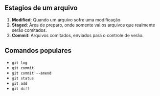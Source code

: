 ## Estagios de um arquivo
1. **Modified**: Quando um arquivo sofre uma modificação
2. **Staged**: Área de preparo, onde somente vai os arquivos que realmente serão comitados.
3. **Commit**: Arquivos comitados, enviados para o controle de verão.

## Comandos populares
- `git log`
- `git commit` 
- `git commit --amend` 
- `git status`
- `git add` 
- `git diff` 
